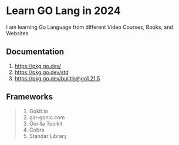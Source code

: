 # Learn GO Lang in 2024

I am learning Go Language from different Video Courses, Books, and Websites

## Documentation

1. <https://pkg.go.dev/>
1. <https://pkg.go.dev/std>
1. <https://pkg.go.dev/builtin@go1.21.5>

## Frameworks

> 1. Gokit.io
> 1. gin-gonic.com
> 1. Gorilla Toolkit
> 1. Cobra
> 1. Standar Library
